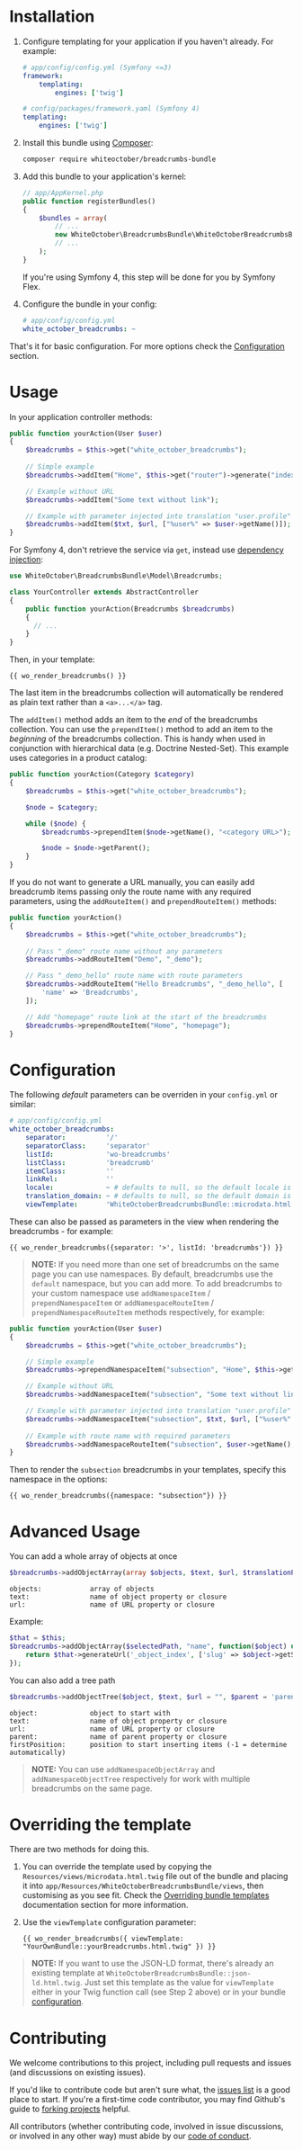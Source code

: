 Installation
============

1. Configure templating for your application if you haven't already.  For example:

    ```yaml
    # app/config/config.yml (Symfony <=3)
    framework:
        templating:
            engines: ['twig']
    
    # config/packages/framework.yaml (Symfony 4)
    templating:
        engines: ['twig']
    ```

2. Install this bundle using [Composer](https://getcomposer.org/):
    
    ``` bash
    composer require whiteoctober/breadcrumbs-bundle
    ```
    
3. Add this bundle to your application's kernel:
    
    ``` php
    // app/AppKernel.php
    public function registerBundles()
    {
        $bundles = array(
            // ...
            new WhiteOctober\BreadcrumbsBundle\WhiteOctoberBreadcrumbsBundle(),
            // ...
        );
    }
    ```
    
    If you're using Symfony 4, this step will be done for you by Symfony Flex.

4. Configure the bundle in your config:
    
    ``` yaml
    # app/config/config.yml
    white_october_breadcrumbs: ~
    ```
  
That's it for basic configuration. For more options check the [Configuration](#configuration) section.

Usage
=====

In your application controller methods:

``` php
public function yourAction(User $user)
{
    $breadcrumbs = $this->get("white_october_breadcrumbs");
    
    // Simple example
    $breadcrumbs->addItem("Home", $this->get("router")->generate("index"));

    // Example without URL
    $breadcrumbs->addItem("Some text without link");

    // Example with parameter injected into translation "user.profile"
    $breadcrumbs->addItem($txt, $url, ["%user%" => $user->getName()]);
}
```

For Symfony 4, don't retrieve the service via `get`, instead use
[dependency injection](https://symfony.com/doc/current/service_container.html#fetching-and-using-services):
                                                              
```php
use WhiteOctober\BreadcrumbsBundle\Model\Breadcrumbs;

class YourController extends AbstractController
{
    public function yourAction(Breadcrumbs $breadcrumbs)
    {
      // ...
    }
}
```
 

Then, in your template:

``` jinja
{{ wo_render_breadcrumbs() }}
```

The last item in the breadcrumbs collection will automatically be rendered
as plain text rather than a `<a>...</a>` tag.

The `addItem()` method adds an item to the *end* of the breadcrumbs collection.
You can use the `prependItem()` method to add an item to the *beginning* of
the breadcrumbs collection.  This is handy when used in conjunction with
hierarchical data (e.g. Doctrine Nested-Set).  This example uses categories in
a product catalog:

``` php
public function yourAction(Category $category)
{
    $breadcrumbs = $this->get("white_october_breadcrumbs");

    $node = $category;

    while ($node) {
        $breadcrumbs->prependItem($node->getName(), "<category URL>");

        $node = $node->getParent();
    }
}
```

If you do not want to generate a URL manually, you can easily add breadcrumb items
passing only the route name with any required parameters, using the `addRouteItem()`
and `prependRouteItem()` methods:

``` php
public function yourAction()
{
    $breadcrumbs = $this->get("white_october_breadcrumbs");
    
    // Pass "_demo" route name without any parameters
    $breadcrumbs->addRouteItem("Demo", "_demo");

    // Pass "_demo_hello" route name with route parameters
    $breadcrumbs->addRouteItem("Hello Breadcrumbs", "_demo_hello", [
        'name' => 'Breadcrumbs',
    ]);

    // Add "homepage" route link at the start of the breadcrumbs
    $breadcrumbs->prependRouteItem("Home", "homepage");
}
```

Configuration
=============

The following *default* parameters can be overriden in your `config.yml` or similar:

``` yaml
# app/config/config.yml
white_october_breadcrumbs:
    separator:          '/'
    separatorClass:     'separator'
    listId:             'wo-breadcrumbs'
    listClass:          'breadcrumb'
    itemClass:          ''
    linkRel:            ''
    locale:             ~ # defaults to null, so the default locale is used
    translation_domain: ~ # defaults to null, so the default domain is used
    viewTemplate:       'WhiteOctoberBreadcrumbsBundle::microdata.html.twig'
```

These can also be passed as parameters in the view when rendering the
breadcrumbs - for example:

``` jinja
{{ wo_render_breadcrumbs({separator: '>', listId: 'breadcrumbs'}) }}
```

> **NOTE:** If you need more than one set of breadcrumbs on the same page you can use namespaces.
By default, breadcrumbs use the `default` namespace, but you can add more.
To add breadcrumbs to your custom namespace use `addNamespaceItem` / `prependNamespaceItem`
or `addNamespaceRouteItem` / `prependNamespaceRouteItem` methods respectively, for example:

``` php
public function yourAction(User $user)
{
    $breadcrumbs = $this->get("white_october_breadcrumbs");

    // Simple example
    $breadcrumbs->prependNamespaceItem("subsection", "Home", $this->get("router")->generate("index"));

    // Example without URL
    $breadcrumbs->addNamespaceItem("subsection", "Some text without link");

    // Example with parameter injected into translation "user.profile"
    $breadcrumbs->addNamespaceItem("subsection", $txt, $url, ["%user%" => $user->getName()]);
    
    // Example with route name with required parameters
    $breadcrumbs->addNamespaceRouteItem("subsection", $user->getName(), "user_show", ["id" => $user->getId()]);
}
```

Then to render the `subsection` breadcrumbs in your templates, specify this namespace in the options:

``` jinja
{{ wo_render_breadcrumbs({namespace: "subsection"}) }}
```

Advanced Usage
==============

You can add a whole array of objects at once

``` php
$breadcrumbs->addObjectArray(array $objects, $text, $url, $translationParameters);
```

```
objects:            array of objects
text:               name of object property or closure
url:                name of URL property or closure
```

Example:

``` php
$that = $this;
$breadcrumbs->addObjectArray($selectedPath, "name", function($object) use ($that) {
    return $that->generateUrl('_object_index', ['slug' => $object->getSlug()]);
});
```

You can also add a tree path

``` php
$breadcrumbs->addObjectTree($object, $text, $url = "", $parent = 'parent', array $translationParameters = [], $firstPosition = -1)
```

```
object:             object to start with
text:               name of object property or closure
url:                name of URL property or closure
parent:             name of parent property or closure
firstPosition:      position to start inserting items (-1 = determine automatically)
```

> **NOTE:** You can use `addNamespaceObjectArray` and `addNamespaceObjectTree` respectively
for work with multiple breadcrumbs on the same page.

Overriding the template
=======================

There are two methods for doing this.

1. You can override the template used by copying the
    `Resources/views/microdata.html.twig` file out of the bundle and placing it
    into `app/Resources/WhiteOctoberBreadcrumbsBundle/views`, then customising
    as you see fit. Check the [Overriding bundle templates][1] documentation section
    for more information.

2. Use the `viewTemplate` configuration parameter:
    
    ``` jinja
    {{ wo_render_breadcrumbs({ viewTemplate: "YourOwnBundle::yourBreadcrumbs.html.twig" }) }}
    ```
> **NOTE:** If you want to use the JSON-LD format, there's already an existing template 
at `WhiteOctoberBreadcrumbsBundle::json-ld.html.twig`. Just set this template as the value for 
`viewTemplate` either in your Twig function call (see Step 2 above) or in your bundle [configuration](#configuration).



[1]: http://symfony.com/doc/current/book/templating.html#overriding-bundle-templates
[2]: https://getcomposer.org/doc/00-intro.md#installation-linux-unix-osx

Contributing
============

We welcome contributions to this project, including pull requests and issues (and discussions on existing issues).

If you'd like to contribute code but aren't sure what, the [issues list](https://github.com/whiteoctober/breadcrumbsbundle/issues) is a good place to start.
If you're a first-time code contributor, you may find Github's guide to [forking projects](https://guides.github.com/activities/forking/) helpful.

All contributors (whether contributing code, involved in issue discussions, or involved in any other way) must abide by our [code of conduct](https://github.com/whiteoctober/open-source-code-of-conduct/blob/master/code_of_conduct.md).
